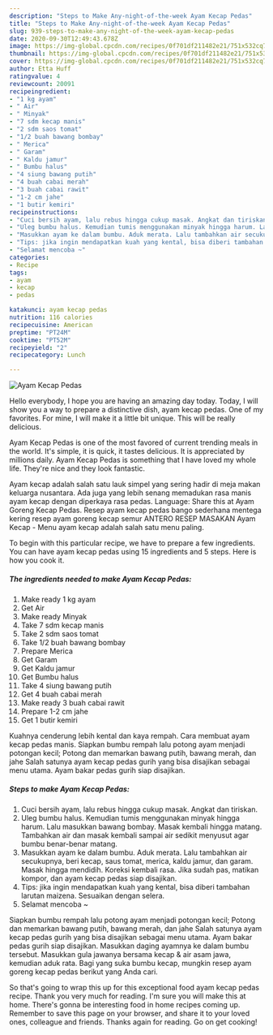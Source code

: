 ```yaml
---
description: "Steps to Make Any-night-of-the-week Ayam Kecap Pedas"
title: "Steps to Make Any-night-of-the-week Ayam Kecap Pedas"
slug: 939-steps-to-make-any-night-of-the-week-ayam-kecap-pedas
date: 2020-09-30T12:49:43.678Z
image: https://img-global.cpcdn.com/recipes/0f701df211482e21/751x532cq70/ayam-kecap-pedas-foto-resep-utama.jpg
thumbnail: https://img-global.cpcdn.com/recipes/0f701df211482e21/751x532cq70/ayam-kecap-pedas-foto-resep-utama.jpg
cover: https://img-global.cpcdn.com/recipes/0f701df211482e21/751x532cq70/ayam-kecap-pedas-foto-resep-utama.jpg
author: Etta Huff
ratingvalue: 4
reviewcount: 20091
recipeingredient:
- "1 kg ayam"
- " Air"
- " Minyak"
- "7 sdm kecap manis"
- "2 sdm saos tomat"
- "1/2 buah bawang bombay"
- " Merica"
- " Garam"
- " Kaldu jamur"
- " Bumbu halus"
- "4 siung bawang putih"
- "4 buah cabai merah"
- "3 buah cabai rawit"
- "1-2 cm jahe"
- "1 butir kemiri"
recipeinstructions:
- "Cuci bersih ayam, lalu rebus hingga cukup masak. Angkat dan tiriskan."
- "Uleg bumbu halus. Kemudian tumis menggunakan minyak hingga harum. Lalu masukkan bawang bombay. Masak kembali hingga matang. Tambahkan air dan masak kembali sampai air sedikit menyusut agar bumbu benar-benar matang."
- "Masukkan ayam ke dalam bumbu. Aduk merata. Lalu tambahkan air secukupnya, beri kecap, saus tomat, merica, kaldu jamur, dan garam. Masak hingga mendidih. Koreksi kembali rasa. Jika sudah pas, matikan kompor, dan ayam kecap pedas siap disajikan."
- "Tips: jika ingin mendapatkan kuah yang kental, bisa diberi tambahan larutan maizena. Sesuaikan dengan selera."
- "Selamat mencoba ~"
categories:
- Recipe
tags:
- ayam
- kecap
- pedas

katakunci: ayam kecap pedas 
nutrition: 116 calories
recipecuisine: American
preptime: "PT24M"
cooktime: "PT52M"
recipeyield: "2"
recipecategory: Lunch

---
```



![Ayam Kecap Pedas](https://img-global.cpcdn.com/recipes/0f701df211482e21/751x532cq70/ayam-kecap-pedas-foto-resep-utama.jpg)

Hello everybody, I hope you are having an amazing day today. Today, I will show you a way to prepare a distinctive dish, ayam kecap pedas. One of my favorites. For mine, I will make it a little bit unique. This will be really delicious.

Ayam Kecap Pedas is one of the most favored of current trending meals in the world. It's simple, it is quick, it tastes delicious. It is appreciated by millions daily. Ayam Kecap Pedas is something that I have loved my whole life. They're nice and they look fantastic.

Ayam kecap adalah salah satu lauk simpel yang sering hadir di meja makan keluarga nusantara. Ada juga yang lebih senang memadukan rasa manis ayam kecap dengan diperkaya rasa pedas. Language: Share this at Ayam Goreng Kecap Pedas. Resep ayam kecap pedas bango sederhana mentega kering resep ayam goreng kecap semur ANTERO RESEP MASAKAN Ayam Kecap - Menu ayam kecap adalah salah satu menu paling.


To begin with this particular recipe, we have to prepare a few ingredients. You can have ayam kecap pedas using 15 ingredients and 5 steps. Here is how you cook it.

<!--inarticleads1-->

##### The ingredients needed to make Ayam Kecap Pedas:

1. Make ready 1 kg ayam
1. Get  Air
1. Make ready  Minyak
1. Take 7 sdm kecap manis
1. Take 2 sdm saos tomat
1. Take 1/2 buah bawang bombay
1. Prepare  Merica
1. Get  Garam
1. Get  Kaldu jamur
1. Get  Bumbu halus
1. Take 4 siung bawang putih
1. Get 4 buah cabai merah
1. Make ready 3 buah cabai rawit
1. Prepare 1-2 cm jahe
1. Get 1 butir kemiri


Kuahnya cenderung lebih kental dan kaya rempah. Cara membuat ayam kecap pedas manis. Siapkan bumbu rempah lalu potong ayam menjadi potongan kecil; Potong dan memarkan bawang putih, bawang merah, dan jahe Salah satunya ayam kecap pedas gurih yang bisa disajikan sebagai menu utama. Ayam bakar pedas gurih siap disajikan. 

<!--inarticleads2-->

##### Steps to make Ayam Kecap Pedas:

1. Cuci bersih ayam, lalu rebus hingga cukup masak. Angkat dan tiriskan.
1. Uleg bumbu halus. Kemudian tumis menggunakan minyak hingga harum. Lalu masukkan bawang bombay. Masak kembali hingga matang. Tambahkan air dan masak kembali sampai air sedikit menyusut agar bumbu benar-benar matang.
1. Masukkan ayam ke dalam bumbu. Aduk merata. Lalu tambahkan air secukupnya, beri kecap, saus tomat, merica, kaldu jamur, dan garam. Masak hingga mendidih. Koreksi kembali rasa. Jika sudah pas, matikan kompor, dan ayam kecap pedas siap disajikan.
1. Tips: jika ingin mendapatkan kuah yang kental, bisa diberi tambahan larutan maizena. Sesuaikan dengan selera.
1. Selamat mencoba ~


Siapkan bumbu rempah lalu potong ayam menjadi potongan kecil; Potong dan memarkan bawang putih, bawang merah, dan jahe Salah satunya ayam kecap pedas gurih yang bisa disajikan sebagai menu utama. Ayam bakar pedas gurih siap disajikan. Masukkan daging ayamnya ke dalam bumbu tersebut. Masukkan gula jawanya bersama kecap &amp; air asam jawa, kemudian aduk rata. Bagi yang suka bumbu kecap, mungkin resep ayam goreng kecap pedas berikut yang Anda cari. 

So that's going to wrap this up for this exceptional food ayam kecap pedas recipe. Thank you very much for reading. I'm sure you will make this at home. There's gonna be interesting food in home recipes coming up. Remember to save this page on your browser, and share it to your loved ones, colleague and friends. Thanks again for reading. Go on get cooking!
